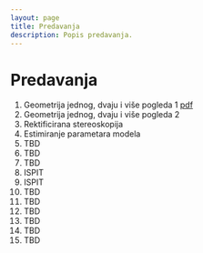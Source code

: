 ```yaml
---
layout: page
title: Predavanja
description: Popis predavanja.
---
```


# Predavanja
1. Geometrija jednog, dvaju i više pogleda 1 [pdf](http://www.zemris.fer.hr/~ssegvic/vision/cv3d_mvg.pdf)
2. Geometrija jednog, dvaju i više pogleda 2
3. Rektificirana stereoskopija
4. Estimiranje parametara modela
5. TBD
6. TBD
7. TBD
8. ISPIT
9. ISPIT
10. TBD
11. TBD
12. TBD
13. TBD
14. TBD
15. TBD
